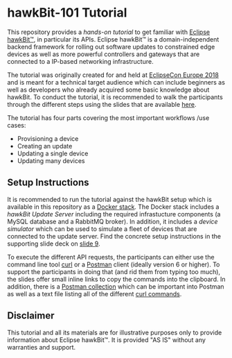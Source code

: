 # hawkBit-101 Tutorial

This repository provides a _hands-on tutorial_ to get familiar with  [Eclipse hawkBit™](https://www.eclipse.org/hawkbit/), in particular its APIs. Eclipse hawkBit™ is a domain-independent backend framework for rolling out software updates to constrained edge devices as well as more powerful controllers and gateways that are connected to a IP-based networking infrastructure. 

The tutorial was originally created for and held at [EclipseCon Europe 2018](https://www.eclipsecon.org/europe2018) and is meant for a technical target audience which can include beginners as well as developers who already acquired some basic knowledge about hawkBit. To conduct the tutorial, it is recommended to walk the participants through the different steps using the slides that are available [here](https://stefbehl.github.io/hawkbit-101/).

The tutorial has four parts covering the most important workflows /use cases:
- Provisioning a device
- Creating an update
- Updating a single device
- Updating many devices

## Setup Instructions

It is recommended to run the tutorial against the hawkBit setup which is available in this repository as a [Docker stack](https://github.com/stefbehl/hawkbit-101/blob/master/setup/docker-compose-stack.yml). The Docker stack includes a _hawkBit Update Server_ including the required infrastucture components (a MySQL database and a RabbitMQ broker). In addition, it includes a _device simulator_ which can be used to simulate a fleet of devices that are connected to the update server. Find the concrete setup instructions in the supporting slide deck on [slide 9](https://stefbehl.github.io/hawkbit-101/#/9).

To execute the different API requests, the participants can either use the command line tool [curl](https://curl.haxx.se/) or a [Postman](https://www.getpostman.com/) client (ideally version 6 or higher). To support the participants in doing that (and rid them from typing too much), the slides offer small inline links to copy the commands into the clipboard. In addition, there is a [Postman collection](https://github.com/stefbehl/hawkbit-101/blob/master/postman/hawkbit101.postman_collection.json) which can be important into Postman as well as a text file listing all of the different [curl commands](https://github.com/stefbehl/hawkbit-101/blob/master/postman/hawkbit101.curl_snippets.txt).

## Disclaimer

This tutorial and all its materials are for illustrative purposes only to provide information about Eclipse hawkBit™. It is provided \"AS IS\" without any warranties and support.


